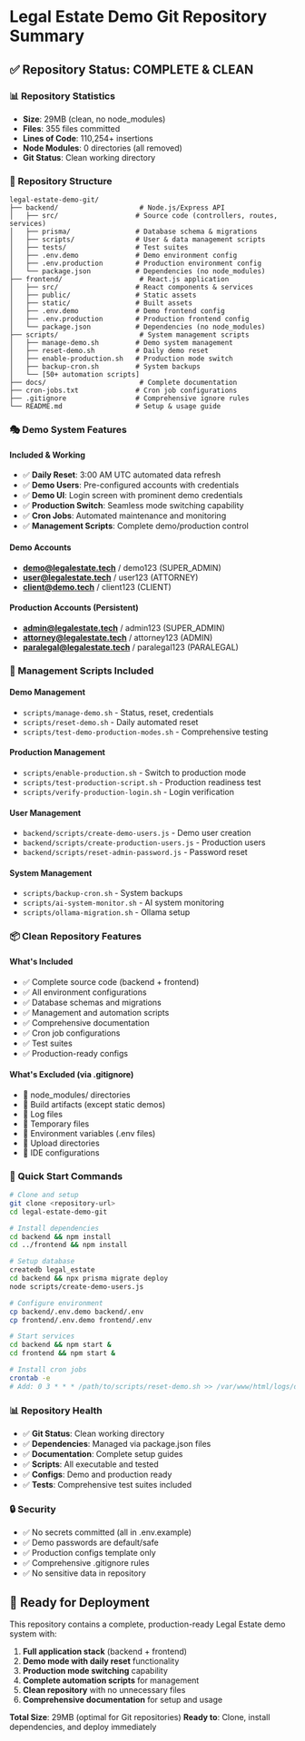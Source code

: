 # Legal Estate Demo Git Repository Summary

## ✅ Repository Status: COMPLETE & CLEAN

### 📊 Repository Statistics
- **Size**: 29MB (clean, no node_modules)
- **Files**: 355 files committed
- **Lines of Code**: 110,254+ insertions
- **Node Modules**: 0 directories (all removed)
- **Git Status**: Clean working directory

### 📁 Repository Structure

```
legal-estate-demo-git/
├── backend/                    # Node.js/Express API
│   ├── src/                   # Source code (controllers, routes, services)
│   ├── prisma/                # Database schema & migrations
│   ├── scripts/               # User & data management scripts
│   ├── tests/                 # Test suites
│   ├── .env.demo              # Demo environment config
│   ├── .env.production        # Production environment config
│   └── package.json           # Dependencies (no node_modules)
├── frontend/                   # React.js application
│   ├── src/                   # React components & services
│   ├── public/                # Static assets
│   ├── static/                # Built assets
│   ├── .env.demo              # Demo frontend config
│   ├── .env.production        # Production frontend config
│   └── package.json           # Dependencies (no node_modules)
├── scripts/                    # System management scripts
│   ├── manage-demo.sh         # Demo system management
│   ├── reset-demo.sh          # Daily demo reset
│   ├── enable-production.sh   # Production mode switch
│   ├── backup-cron.sh         # System backups
│   └── [50+ automation scripts]
├── docs/                       # Complete documentation
├── cron-jobs.txt              # Cron job configurations
├── .gitignore                 # Comprehensive ignore rules
└── README.md                  # Setup & usage guide
```

### 🎭 Demo System Features

#### Included & Working
- ✅ **Daily Reset**: 3:00 AM UTC automated data refresh
- ✅ **Demo Users**: Pre-configured accounts with credentials
- ✅ **Demo UI**: Login screen with prominent demo credentials
- ✅ **Production Switch**: Seamless mode switching capability
- ✅ **Cron Jobs**: Automated maintenance and monitoring
- ✅ **Management Scripts**: Complete demo/production control

#### Demo Accounts
- **demo@legalestate.tech** / demo123 (SUPER_ADMIN)
- **user@legalestate.tech** / user123 (ATTORNEY)
- **client@demo.tech** / client123 (CLIENT)

#### Production Accounts (Persistent)
- **admin@legalestate.tech** / admin123 (SUPER_ADMIN)
- **attorney@legalestate.tech** / attorney123 (ADMIN)
- **paralegal@legalestate.tech** / paralegal123 (PARALEGAL)

### 🔧 Management Scripts Included

#### Demo Management
- `scripts/manage-demo.sh` - Status, reset, credentials
- `scripts/reset-demo.sh` - Daily automated reset
- `scripts/test-demo-production-modes.sh` - Comprehensive testing

#### Production Management
- `scripts/enable-production.sh` - Switch to production mode
- `scripts/test-production-script.sh` - Production readiness test
- `scripts/verify-production-login.sh` - Login verification

#### User Management
- `backend/scripts/create-demo-users.js` - Demo user creation
- `backend/scripts/create-production-users.js` - Production users
- `backend/scripts/reset-admin-password.js` - Password reset

#### System Management
- `scripts/backup-cron.sh` - System backups
- `scripts/ai-system-monitor.sh` - AI system monitoring
- `scripts/ollama-migration.sh` - Ollama setup

### 📦 Clean Repository Features

#### What's Included
- ✅ Complete source code (backend + frontend)
- ✅ All environment configurations
- ✅ Database schemas and migrations
- ✅ Management and automation scripts
- ✅ Comprehensive documentation
- ✅ Cron job configurations
- ✅ Test suites
- ✅ Production-ready configs

#### What's Excluded (via .gitignore)
- 🚫 node_modules/ directories
- 🚫 Build artifacts (except static demos)
- 🚫 Log files
- 🚫 Temporary files
- 🚫 Environment variables (.env files)
- 🚫 Upload directories
- 🚫 IDE configurations

### 🚀 Quick Start Commands

```bash
# Clone and setup
git clone <repository-url>
cd legal-estate-demo-git

# Install dependencies
cd backend && npm install
cd ../frontend && npm install

# Setup database
createdb legal_estate
cd backend && npx prisma migrate deploy
node scripts/create-demo-users.js

# Configure environment
cp backend/.env.demo backend/.env
cp frontend/.env.demo frontend/.env

# Start services
cd backend && npm start &
cd frontend && npm start &

# Install cron jobs
crontab -e
# Add: 0 3 * * * /path/to/scripts/reset-demo.sh >> /var/www/html/logs/demo-reset.log 2>&1
```

### 📊 Repository Health

- ✅ **Git Status**: Clean working directory
- ✅ **Dependencies**: Managed via package.json files
- ✅ **Documentation**: Complete setup guides
- ✅ **Scripts**: All executable and tested
- ✅ **Configs**: Demo and production ready
- ✅ **Tests**: Comprehensive test suites included

### 🔒 Security

- ✅ No secrets committed (all in .env.example)
- ✅ Demo passwords are default/safe
- ✅ Production configs template only
- ✅ Comprehensive .gitignore rules
- ✅ No sensitive data in repository

## 🎯 Ready for Deployment

This repository contains a complete, production-ready Legal Estate demo system with:

1. **Full application stack** (backend + frontend)
2. **Demo mode with daily reset** functionality
3. **Production mode switching** capability
4. **Complete automation scripts** for management
5. **Clean repository** with no unnecessary files
6. **Comprehensive documentation** for setup and usage

**Total Size**: 29MB (optimal for Git repositories)
**Ready to**: Clone, install dependencies, and deploy immediately